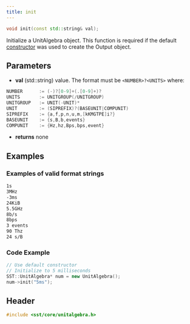 ```yaml
---
title: init
---
```


```cpp
void init(const std::string& val);
```

Initialize a UnitAlgebra object. This function is required if the default [constructor](constructor) was used to create the Output object.

## Parameters
* **val** (std::string) value. The format must be `<NUMBER>?<UNITS>` where:
```cpp
NUMBER      := (-)?[0-9]+(.[0-9]+)?
UNITS       := UNITGROUP(/UNITGROUP)
UNITGROUP   := UNIT(-UNIT)*
UNIT        := (SIPREFIX)?(BASEUNIT|COMPUNIT)
SIPREFIX    := {a,f,p,n,u,m,[kKMGTPE]i?}
BASEUNIT    := {s,B,b,events}
COMPUNIT    := {Hz,hz,Bps,bps,event}
```
* **returns** none

## Examples
### Examples of valid format strings
```sh
1s
3MHz
-3ms
24KiB
5.5GHz
8b/s
8bps
3 events
90 Thz
24 s/B
```

### Code Example
```cpp
// Use default constructor
// Initialize to 5 milliseconds
SST::UnitAlgebra* num = new UnitAlgebra();
num->init("5ms");
```

## Header
```cpp
#include <sst/core/unitalgebra.h>
```

